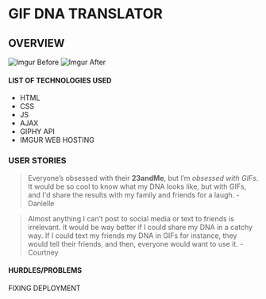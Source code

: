 # GIF DNA TRANSLATOR


## OVERVIEW
![Imgur Before](https://i.imgur.com/B74UHaLm.png)
![Imgur After](https://i.imgur.com/SBOcunDm.png)

#### LIST OF TECHNOLOGIES USED
* HTML
* CSS
* JS
* AJAX
* GIPHY API
* IMGUR WEB HOSTING
<!-- VS CODE, COMMAND LINE, GITHUB, WHATS THE LIMIT ON TECH USED?? -->

<!-- ### INSTALLATION INSTRUCTIONS

Please visit INSERT WEBSITE LINK HERE to access the platform. -->

### USER STORIES

>Everyone’s obsessed with their **23andMe**, but I’m *obsessed with GIFs*. It would be so cool to know what my DNA looks like, but with GIFs, and I'd share the results with my family and friends for a laugh. - Danielle

>Almost anything I can’t post to social media or text to friends is irrelevant. It would be way better if I could share my DNA in a catchy way. If I could text my friends my DNA in GIFs for instance, they would tell their friends, and then, everyone would want to use it. - Courtney

 <!--WIREFRAMES?  -->

#### HURDLES/PROBLEMS
FIXING DEPLOYMENT



